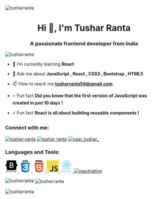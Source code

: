 <p><img align="center" src="https://www.canva.com/design/DAFqIeeoVt8/n-kybsiaZkTgIFwOPTnyeQ/watch?utm_content=DAFqIeeoVt8&utm_campaign=celebratory_first_publish&utm_medium=link&utm_source=celebratory_first_publish" alt="tusharranta" /></p>
<!-- ![logo](https://www.canva.com/design/DAFqIeeoVt8/n-kybsiaZkTgIFwOPTnyeQ/watch?utm_content=DAFqIeeoVt8&utm_campaign=celebratory_first_publish&utm_medium=link&utm_source=celebratory_first_publish) -->
<h1 align="center">Hi 👋, I'm Tushar Ranta</h1>
<h3 align="center">A passionate frontend developer from India</h3>

<p align="left"> <img src="https://komarev.com/ghpvc/?username=tusharranta&label=Profile%20views&color=0e75b6&style=flat" alt="tusharranta" /> </p>

- 🌱 I’m currently learning **React**

- 💬 Ask me about **JavaScript , React , CSS3 , Bootstrap , HTML5**

- 📫 How to reach me **tusharranta54@gmail.com**

- ⚡ Fun fact **Did you know that the first version of JavaScript was created in just 10 days !**

- ⚡ Fun fact **React is all about building reusable components !**

<h3 align="left">Connect with me:</h3>
<p align="left">
<a href="www.linkedin.com/in/tushar-ranta-237a3a284" target="blank"><img align="center" src="https://raw.githubusercontent.com/rahuldkjain/github-profile-readme-generator/master/src/images/icons/Social/linked-in-alt.svg" alt="tushar-ranta" height="30" width="40" /></a>
<a href="https://fb.com/tushar ranta" target="blank"><img align="center" src="https://raw.githubusercontent.com/rahuldkjain/github-profile-readme-generator/master/src/images/icons/Social/facebook.svg" alt="tushar ranta" height="30" width="40" /></a>
<a href="https://instagram.com/yaar_tushar_" target="blank"><img align="center" src="https://raw.githubusercontent.com/rahuldkjain/github-profile-readme-generator/master/src/images/icons/Social/instagram.svg" alt="yaar_tushar_" height="30" width="40" /></a>
</p>

<h3 align="left">Languages and Tools:</h3>
<p align="left"> <a href="https://getbootstrap.com" target="_blank" rel="noreferrer"> <img src="https://raw.githubusercontent.com/devicons/devicon/master/icons/bootstrap/bootstrap-plain-wordmark.svg" alt="bootstrap" width="40" height="40"/> </a> <a href="https://www.w3schools.com/css/" target="_blank" rel="noreferrer"> <img src="https://raw.githubusercontent.com/devicons/devicon/master/icons/css3/css3-original-wordmark.svg" alt="css3" width="40" height="40"/> </a> <a href="https://www.w3.org/html/" target="_blank" rel="noreferrer"> <img src="https://raw.githubusercontent.com/devicons/devicon/master/icons/html5/html5-original-wordmark.svg" alt="html5" width="40" height="40"/> </a> <a href="https://developer.mozilla.org/en-US/docs/Web/JavaScript" target="_blank" rel="noreferrer"> <img src="https://raw.githubusercontent.com/devicons/devicon/master/icons/javascript/javascript-original.svg" alt="javascript" width="40" height="40"/> </a> <a href="https://reactjs.org/" target="_blank" rel="noreferrer"> <img src="https://raw.githubusercontent.com/devicons/devicon/master/icons/react/react-original-wordmark.svg" alt="react" width="40" height="40"/> </a> <a href="https://reactnative.dev/" target="_blank" rel="noreferrer"> <img src="https://reactnative.dev/img/header_logo.svg" alt="reactnative" width="40" height="40"/> </a> </p>

<p><img align="left" src="https://github-readme-stats.vercel.app/api/top-langs?username=tusharranta&show_icons=true&locale=en&layout=compact" alt="tusharranta" /></p>

<p>&nbsp;<img align="center" src="https://github-readme-stats.vercel.app/api?username=tusharranta&show_icons=true&locale=en" alt="tusharranta" /></p>

<p><img align="center" src="https://github-readme-streak-stats.herokuapp.com/?user=tusharranta&" alt="tusharranta" /></p>

